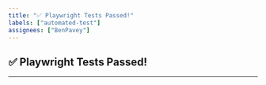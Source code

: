 ```yaml
---
title: "✅ Playwright Tests Passed!"
labels: ["automated-test"]
assignees: ["BenPavey"]
---
```


## ✅ Playwright Tests Passed!

---

